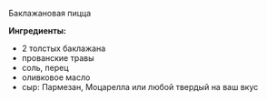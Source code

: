 Баклажановая пицца

**Ингредиенты:**

* 2 толстых баклажана
* прованские травы
* соль, перец
* оливковое масло
* сыр: Пармезан, Моцарелла или любой твердый на ваш вкус


